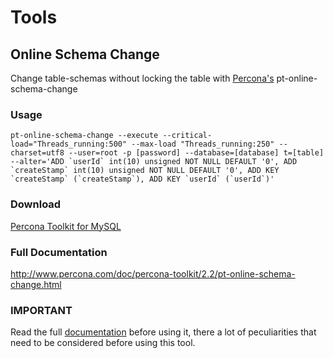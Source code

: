 # Tools

## Online Schema Change

Change table-schemas without locking the table with [Percona's](http://www.percona.com/) pt-online-schema-change

### Usage

```shell
pt-online-schema-change --execute --critical-load="Threads_running:500" --max-load "Threads_running:250" --charset=utf8 --user=root -p [password] --database=[database] t=[table] --alter='ADD `userId` int(10) unsigned NOT NULL DEFAULT '0', ADD `createStamp` int(10) unsigned NOT NULL DEFAULT '0', ADD KEY `createStamp` (`createStamp`), ADD KEY `userId` (`userId`)'
```

### Download

[Percona Toolkit for MySQL](http://www.percona.com/software/percona-toolkit)

### Full Documentation

http://www.percona.com/doc/percona-toolkit/2.2/pt-online-schema-change.html

### IMPORTANT

Read the full [documentation](http://www.percona.com/doc/percona-toolkit/2.2/pt-online-schema-change.html) before using it, there a lot of peculiarities that need to be considered before using this tool.
